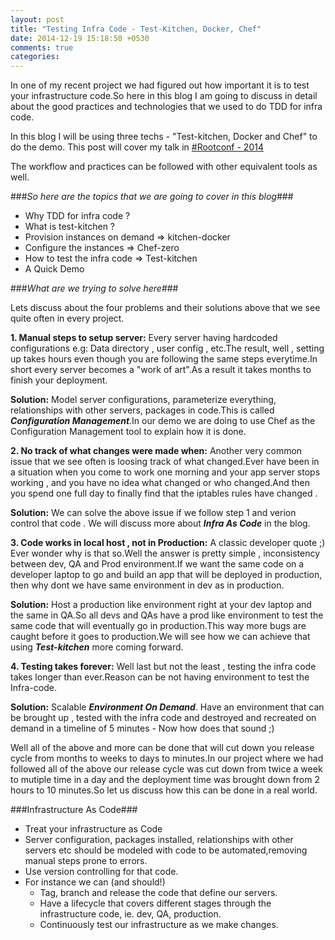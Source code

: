 ```yaml
---
layout: post
title: "Testing Infra Code - Test-Kitchen, Docker, Chef"
date: 2014-12-19 15:18:50 +0530
comments: true
categories: 
---
```


In one of my recent project we had figured out how important it is to test your infrastructure code.So here in this blog I am going to discuss in detail about the good practices and technologies that we used to do TDD for infra code.
  
In this blog I will be using three techs - "Test-kitchen, Docker and Chef" to do the demo.
This post will cover my talk in <a href="https://rootconf.in/2014/conference#1045-testing-infrastructure-code-using-test-kitchen-doc">#Rootconf - 2014</a>

The workflow and practices can be followed with other equivalent tools as well.

<!-- more -->

###*So here are the topics that we are going to cover in this blog*###

*   Why TDD for infra code ?
*   What is test-kitchen ?
*   Provision instances on demand => kitchen-docker
*   Configure the instances => Chef-zero
*   How to test the infra code => Test-kitchen
*   A Quick Demo

###*What are we trying to solve here*###
 
Lets discuss about the four problems and their solutions above that we see quite often in every project.

**1. Manual steps to setup server:** Every server having hardcoded configurations e.g: Data directory , user config , etc.The result, well , setting up takes hours even though you are following the same steps everytime.In short every server becomes a "work of art".As a result it takes months to finish your deployment.

**Solution:** Model server configurations, parameterize everything, relationships with other servers, packages in code.This is called **_Configuration Management_**.In our demo we are doing to use Chef as the Configuration Management tool to explain how it is done.

**2. No track of what changes were made when:** Another very common issue that we see often is loosing track of what changed.Ever have been in a situation when you come to work one morning and your app server stops working , and you have no idea what changed or who changed.And then you spend one full day to finally find that the iptables rules have changed .

**Solution:** We can solve the above issue if we follow step 1 and verion control that code . We will discuss more about **_Infra As Code_** in the blog.

**3. Code works in local host , not in Production:** A classic developer quote ;) Ever wonder why is that so.Well the answer is pretty simple , inconsistency between dev, QA and Prod environment.If we want the same code on a developer laptop to go and build an app that will be deployed in production, then why dont we have same environment in dev as in production.

**Solution:** Host a production like environment right at your dev laptop and the same in QA.So all devs and QAs have a prod like environment to test the same code that will eventually go in production.This way more bugs are caught before it goes to production.We will see how we can achieve that using **_Test-kitchen_** more coming forward.

**4. Testing takes forever:** Well last but not the least , testing the infra code takes longer than ever.Reason can be not having environment to test the Infra-code.

**Solution:** Scalable **_Environment On Demand_**. Have an environment that can be brought up , tested with the infra code and destroyed and recreated on demand in a timeline of 5 minutes - Now how does that sound ;)

Well all of the above and more can be done that will cut down you release cycle from months to weeks to days to minutes.In our project where we had followed all of the above our release cycle was cut down from twice a week to mutiple time in a day and the deployment time was brought down from 2 hours to 10 minutes.So let us discuss how this can be done in a real world.

###Infrastructure As Code###

* Treat your infrastructure as Code
* Server configuration, packages installed, relationships with other servers etc should be modeled with code to be automated,removing manual steps prone to errors.
* Use version controlling for that code.
* For instance we can (and should!)
  * Tag, branch and release the code that define our servers.
  * Have a lifecycle that covers different stages through the infrastructure code, ie. dev, QA, production.
  * Continuously test our infrastructure as we make changes.

